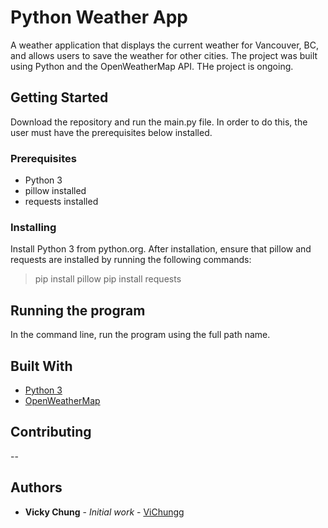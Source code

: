 # Python Weather App

A weather application that displays the current weather for Vancouver, BC, and allows users to save
the weather for other cities. The project was built using Python and the OpenWeatherMap API. THe project is ongoing.

## Getting Started

Download the repository and run the main.py file. In order to do this, the user must have the prerequisites below 
installed.

### Prerequisites

* Python 3
* pillow installed
* requests installed

### Installing

Install Python 3 from python.org. After installation, ensure that pillow and requests are installed by running the
following commands:
> pip install pillow
> pip install requests

## Running the program

In the command line, run the program using the full path name.

## Built With

* [Python 3](https://www.python.org/downloads/)
* [OpenWeatherMap](https://openweathermap.org/api)

## Contributing

-- 

## Authors

* **Vicky Chung** - *Initial work* - [ViChungg](https://github.com/ViChungg)

